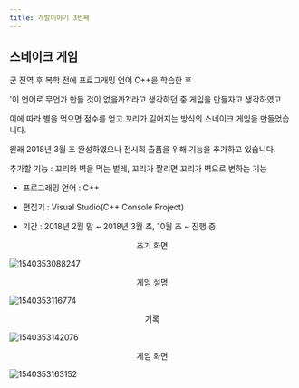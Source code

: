 ```yaml
---
title: 개발이야기 3번째
---
```


## 스네이크 게임

군 전역 후 복학 전에 프로그래밍 언어 C++을 학습한 후

'이 언어로 무언가 만들 것이 없을까?'라고 생각하던 중 게임을 만들자고 생각하였고

이에 따라 별을 먹으면 점수를 얻고 꼬리가 길어지는 방식의 스네이크 게임을 만들었습니다.

원래 2018년 3월 초 완성하였으나 전시회 출품을 위해 기능을 추가하고 있습니다.

추가할 기능 : 꼬리와 벽을 먹는 벌레, 꼬리가 짤리면 꼬리가 벽으로 변하는 기능

* 프로그래밍 언어 : C++

* 편집기 : Visual Studio(C++ Console Project)

* 기간 : 2018년 2월 말 ~ 2018년 3월 초, 10월 초 ~ 진행 중



<center>초기 화면</center>

![1540353088247](C:\Users\jeesic\AppData\Roaming\Typora\typora-user-images\1540353088247.png)



<center>게임 설명</center>

![1540353116774](C:\Users\jeesic\AppData\Roaming\Typora\typora-user-images\1540353116774.png)




<center>기록</center>

![1540353142076](C:\Users\jeesic\AppData\Roaming\Typora\typora-user-images\1540353142076.png)



<center>게임 화면</center>

![1540353163152](C:\Users\jeesic\AppData\Roaming\Typora\typora-user-images\1540353163152.png)